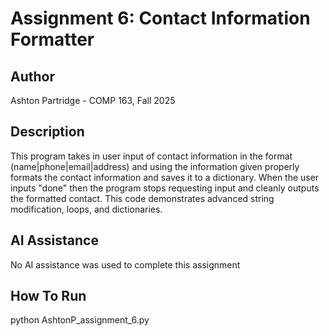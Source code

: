 # Assignment 6: Contact Information Formatter
 ## Author
 Ashton Partridge - COMP 163, Fall 2025
 ## Description
 This program takes in user input of contact information in the format (name|phone|email|address) and using the information given properly formats the contact information and saves it to a dictionary. When the user inputs "done" then the program stops requesting input and cleanly outputs the formatted contact. This code demonstrates advanced string modification, loops, and dictionaries.
 ## AI Assistance
 No AI assistance was used to complete this assignment
 ## How To Run
 python AshtonP_assignment_6.py


